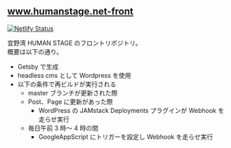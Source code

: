 ## www.humanstage.net-front

[![Netlify Status](https://api.netlify.com/api/v1/badges/73b01c74-994a-435e-9970-56aaae5898e6/deploy-status)](https://app.netlify.com/sites/elated-mcnulty-716ec2/deploys)

宜野湾 HUMAN STAGE のフロントリポジトリ。  
概要は以下の通り。

- Getsby で生成
- headless cms として Wordpress を使用
- 以下の条件で再ビルドが実行される
  - master ブランチが更新された際
  - Post、Page に更新があった際
    - WordPress の JAMstack Deployments プラグインが Webhook を走らせ実行
  - 毎日午前 3 時～ 4 時の間
    - GoogleAppScript にトリガーを設定し Webhook を走らせ実行
